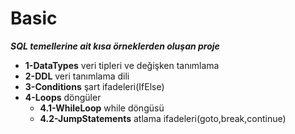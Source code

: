 # Basic
***SQL temellerine ait kısa örneklerden oluşan proje***
- **1-DataTypes** veri tipleri ve değişken tanımlama
- **2-DDL** veri tanımlama dili
- **3-Conditions** şart ifadeleri(IfElse)
- **4-Loops** döngüler
  - **4.1-WhileLoop** while döngüsü
  - **4.2-JumpStatements** atlama ifadeleri(goto,break,continue)